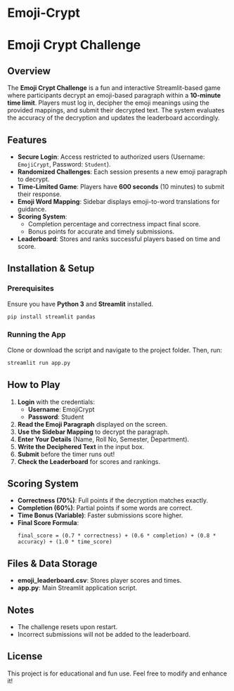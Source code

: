 # Emoji-Crypt
# Emoji Crypt Challenge

## Overview
The **Emoji Crypt Challenge** is a fun and interactive Streamlit-based game where participants decrypt an emoji-based paragraph within a **10-minute time limit**. Players must log in, decipher the emoji meanings using the provided mappings, and submit their decrypted text. The system evaluates the accuracy of the decryption and updates the leaderboard accordingly.

## Features
- **Secure Login**: Access restricted to authorized users (Username: `EmojiCrypt`, Password: `Student`).
- **Randomized Challenges**: Each session presents a new emoji paragraph to decrypt.
- **Time-Limited Game**: Players have **600 seconds** (10 minutes) to submit their response.
- **Emoji Word Mapping**: Sidebar displays emoji-to-word translations for guidance.
- **Scoring System**:
  - Completion percentage and correctness impact final score.
  - Bonus points for accurate and timely submissions.
- **Leaderboard**: Stores and ranks successful players based on time and score.

## Installation & Setup
### Prerequisites
Ensure you have **Python 3** and **Streamlit** installed.

```bash
pip install streamlit pandas
```

### Running the App
Clone or download the script and navigate to the project folder. Then, run:

```bash
streamlit run app.py
```

## How to Play
1. **Login** with the credentials:
   - **Username**: EmojiCrypt
   - **Password**: Student
2. **Read the Emoji Paragraph** displayed on the screen.
3. **Use the Sidebar Mapping** to decrypt the paragraph.
4. **Enter Your Details** (Name, Roll No, Semester, Department).
5. **Write the Deciphered Text** in the input box.
6. **Submit** before the timer runs out!
7. **Check the Leaderboard** for scores and rankings.

## Scoring System
- **Correctness (70%)**: Full points if the decryption matches exactly.
- **Completion (60%)**: Partial points if some words are correct.
- **Time Bonus (Variable)**: Faster submissions score higher.
- **Final Score Formula**:
  ```
  final_score = (0.7 * correctness) + (0.6 * completion) + (0.8 * accuracy) + (1.0 * time_score)
  ```

## Files & Data Storage
- **emoji_leaderboard.csv**: Stores player scores and times.
- **app.py**: Main Streamlit application script.

## Notes
- The challenge resets upon restart.
- Incorrect submissions will not be added to the leaderboard.

## License
This project is for educational and fun use. Feel free to modify and enhance it!


